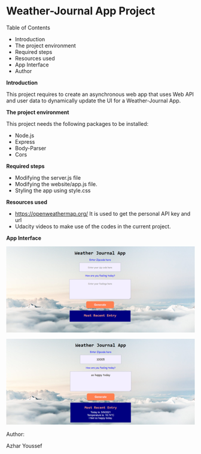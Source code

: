 # Weather-Journal App Project

Table of Contents

 - Introduction
 - The project environment
 - Required steps
 - Resources used
 - App Interface
 - Author

**Introduction**
 
 This project requires to create an asynchronous web app that uses Web API and user data to dynamically update the UI for a Weather-Journal App.

**The project environment**

This project needs the following packages to be installed:
 - Node.js
 - Express
 - Body-Parser
 - Cors

**Required steps**
 - Modifying the server.js file
 - Modifying the website/app.js file.
 - Styling the app using style.css

**Resources used**
- https://openweathermap.org/ 
  It is used to get the personal API key and url
- Udacity videos to make use of the codes in the current project.

**App Interface**

![App Interface_balnk](https://github.com/azharyoussef/Weather-Journal-App_Udacity/blob/master/App%20interface%20raw.PNG)

![App Interface](https://github.com/azharyoussef/Weather-Journal-App_Udacity/blob/master/App%20interface%201.PNG)

 Author:
 
 Azhar Youssef
